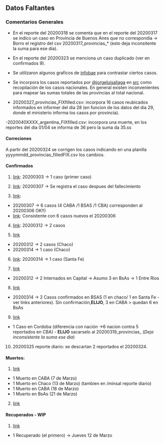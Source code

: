 ## Datos Faltantes

### Comentarios Generales

- En el reporte del 20200318 se comenta que en el reporte del 20200317 se indico un caso en Provincia de Buenos Aires que no correspondia -> Borro el
registro del csv 20200317_provincias_* (esto deja inconsitente la suma para ese día).

- En el reporte del 20200323 se menciona un caso duplicado (ver en confirmados 9).

- Se utilizaron algunos graficos de [infobae](https://www.infobae.com/sociedad/2020/03/18/coronavirus-en-la-argentina-4-graficos-para-comprender-el-avance-de-la-pandemia/) para contrastar
ciertos casos. 

- Se incorpora los casos reportados por [@jorgeluisaliaga](https://twitter.com/jorgeluisaliaga) en [src](https://t.co/A6X5GTltVQ?amp=1) como recopilación
de los casos nacionales. En general existen inconvenientes para mapear las sumas totales de las provincias al total nacional.

- 20200327_provincias_FIXfilled.csv: incorpora 16 casos reubicados informados en informer del dia 28 (en funcion de los datos del dia 29, donde el ministerio informa los casos por provincia).

-2020040XXXX_argentina_FIXfilled.csv: incorpora una muerte, en los reportes del dia 01/04 se informa de 36 pero la suma da 35.ss

#### Correciones

A partir del 20200324 se corrigen los casos indicando en una planilla yyyymmdd_provincias_filledFIX.csv los cambios.

#### Confirmados

1. [link](https://www.bbc.com/mundo/noticias-america-latina-51728654): 20200303 -> 1 caso (primer caso)

2. [link](https://www.primeraedicion.com.ar/nota/100240451/coronavirus-se-registro-la-primera-muerte-en-argentina/): 20200307 -> Se registra el caso despues del fallecimiento 

3. [link](https://tapas.clarin.com/tapa.html#20200307):
  * 20200307 -> 6 casos (4 CABA /1 BSAS /1 CBA) corresponden al 20200306 OK!!)
  * [link](https://www.diarionorte.com/tapa-del-dia/?page=2): Consistente con 6 casos nuevos el 20200306

4. [link](https://www.lavoz.com.ar/ciudadanos/coronavirus-dos-nuevos-casos-en-cordoba-y-ya-son-30-en-pais): 20200312 -> 2 casos

5. [link](https://www.diarionorte.com/tapa-del-dia/)
  * 20200312 -> 2 casos (Chaco)
  * 20200314 -> 1 caso  (Chaco)

6. [link](https://www.ellitoral.com/index.php/diarios/2020/03/14/tapa/index.html): 20200314 -> 1 caso (Santa Fe)

7. [link](https://www.infobae.com/sociedad/2020/03/12/confirmaron-otros-nueve-casos-de-coronavirus-en-la-argentina-y-cuatro-de-ellos-son-autoctonos/)
  * 20200312 -> 2 Internados en Capital -> Asumo 3 en BsAs -> 1 Entre Rios

8. [link](http://diariotextual.com/inicio/index.php/2020/03/14/11-nuevos-casos-coronavirus-la-argentina-total-infectados-asciende-45/)
  * 20200314 -> 2 Casos confirmados en BSAS (1 en chaco/ 1 en Santa Fe - ver links anteriores). Sin confirmación,**ELIJO**, 3 en CABA > quedan 6 en BsAs


9. [link](https://www.lavoz.com.ar/ciudadanos/tercer-fallecido-en-pais-y-un-nuevo-contagio-en-cordoba)
  * 1 Caso en Cordoba (diferencia con nación ->6 nacion contra 5 reportados en CBA) - **ELIJO** sacarselo al 20200319_provincias_ (*Deja inconsistente la suma ese dia*)

10. 20200325 reporte diario: se descartan 2 reportados el 20200324. 

#### Muertes:

1. [link](https://www.infobae.com/coronavirus/2020/03/22/confirmaron-41-nuevos-casos-de-coronavirus-en-la-argentina-y-el-total-de-infectados-asciende-a-266/)
  * 1 Muerto en CABA (7 de Marzo)
  * 1 Muerto en Chaco (13 de Marzo) (tambien en /minsal reporte diario)
  * 1 Muerto en CABA (18 de Marzo)
  * 1 Muerto en BsAs (21 de Marzo) 

2. [link](https://www.infobae.com/sociedad/2020/03/24/confirmaron-86-nuevos-casos-de-coronavirus-en-la-argentina-y-el-total-de-infectados-asciende-a-387/)



#### Recuperados - WIP

1. [link](https://www.infobae.com/coronavirus/2020/03/14/hay-11-nuevos-casos-de-coronavirus-en-la-argentina-y-el-total-de-infectados-asciende-a-45/)
  * 1 Recuperado (el primero) -> Jueves 12 de Marzo
